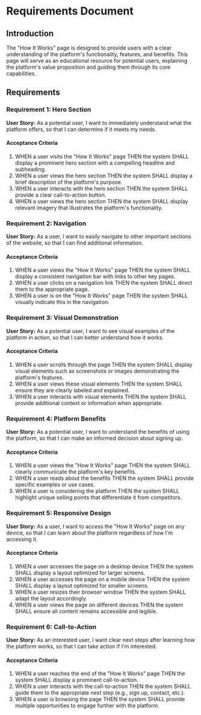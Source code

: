 # Requirements Document

## Introduction

The "How It Works" page is designed to provide users with a clear understanding of the platform's functionality, features, and benefits. This page will serve as an educational resource for potential users, explaining the platform's value proposition and guiding them through its core capabilities.

## Requirements

### Requirement 1: Hero Section

**User Story:** As a potential user, I want to immediately understand what the platform offers, so that I can determine if it meets my needs.

#### Acceptance Criteria

1. WHEN a user visits the "How It Works" page THEN the system SHALL display a prominent hero section with a compelling headline and subheading.
2. WHEN a user views the hero section THEN the system SHALL display a brief description of the platform's purpose.
3. WHEN a user interacts with the hero section THEN the system SHALL provide a clear call-to-action button.
4. WHEN a user views the hero section THEN the system SHALL display relevant imagery that illustrates the platform's functionality.

### Requirement 2: Navigation

**User Story:** As a user, I want to easily navigate to other important sections of the website, so that I can find additional information.

#### Acceptance Criteria

1. WHEN a user views the "How It Works" page THEN the system SHALL display a consistent navigation bar with links to other key pages.
2. WHEN a user clicks on a navigation link THEN the system SHALL direct them to the appropriate page.
3. WHEN a user is on the "How It Works" page THEN the system SHALL visually indicate this in the navigation.

### Requirement 3: Visual Demonstration

**User Story:** As a potential user, I want to see visual examples of the platform in action, so that I can better understand how it works.

#### Acceptance Criteria

1. WHEN a user scrolls through the page THEN the system SHALL display visual elements such as screenshots or images demonstrating the platform's features.
2. WHEN a user views these visual elements THEN the system SHALL ensure they are clearly labeled and explained.
3. WHEN a user interacts with visual elements THEN the system SHALL provide additional context or information when appropriate.

### Requirement 4: Platform Benefits

**User Story:** As a potential user, I want to understand the benefits of using the platform, so that I can make an informed decision about signing up.

#### Acceptance Criteria

1. WHEN a user views the "How It Works" page THEN the system SHALL clearly communicate the platform's key benefits.
2. WHEN a user reads about the benefits THEN the system SHALL provide specific examples or use cases.
3. WHEN a user is considering the platform THEN the system SHALL highlight unique selling points that differentiate it from competitors.

### Requirement 5: Responsive Design

**User Story:** As a user, I want to access the "How It Works" page on any device, so that I can learn about the platform regardless of how I'm accessing it.

#### Acceptance Criteria

1. WHEN a user accesses the page on a desktop device THEN the system SHALL display a layout optimized for larger screens.
2. WHEN a user accesses the page on a mobile device THEN the system SHALL display a layout optimized for smaller screens.
3. WHEN a user resizes their browser window THEN the system SHALL adapt the layout accordingly.
4. WHEN a user views the page on different devices THEN the system SHALL ensure all content remains accessible and legible.

### Requirement 6: Call-to-Action

**User Story:** As an interested user, I want clear next steps after learning how the platform works, so that I can take action if I'm interested.

#### Acceptance Criteria

1. WHEN a user reaches the end of the "How It Works" page THEN the system SHALL display a prominent call-to-action.
2. WHEN a user interacts with the call-to-action THEN the system SHALL guide them to the appropriate next step (e.g., sign up, contact, etc.).
3. WHEN a user is browsing the page THEN the system SHALL provide multiple opportunities to engage further with the platform.
